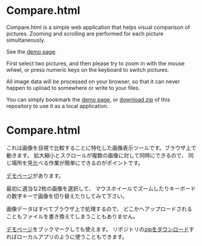 ﻿
# Compare.html

Compare.html is a simple web application that helps visual comparison of pictures.
Zooming and scrolling are performed for each picture simultaneously.

See the [demo page](https://tshino.github.io/compare/compare.html).

First select two pictures,
and then please try to zoom in with the mouse wheel,
or press numeric keys on the keyboard to switch pictures.

All image data will be processed on your browser,
so that it can never happen to upload to somewhere or write to your files.

You can simply bookmark the [demo page](https://tshino.github.io/compare/compare.html),
or [download zip](https://github.com/tshino/compare/archive/master.zip) of this repository to use it as a local application.

# Compare.html

これは画像を目視で比較することに特化した画像表示ツールです。ブラウザ上で動きます。
拡大縮小とスクロールが複数の画像に対して同時にできるので、
同じ場所を見比べる作業が簡単にできるのがポイントです。

[デモページ](https://tshino.github.io/compare/compare.html)があります。

最初に適当な2枚の画像を選択して、
マウスホイールでズームしたりキーボードの数字キーで画像を切り替えたりしてみて下さい。

画像データはすべてブラウザ上で処理するので、
どこかへアップロードされることもファイルを書き換えてしまうこともありません。

[デモページ](https://tshino.github.io/compare/compare.html)をブックマークしても使えます。
リポジトリの[zipをダウンロード](https://github.com/tshino/compare/archive/master.zip)すればローカルアプリのように使うこともできます。
